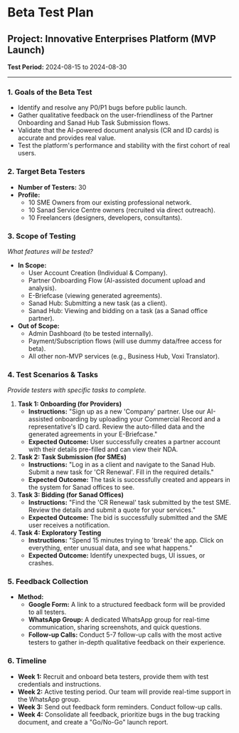 
# Beta Test Plan

## Project: Innovative Enterprises Platform (MVP Launch)
**Test Period:** 2024-08-15 to 2024-08-30

---

### 1. Goals of the Beta Test
- Identify and resolve any P0/P1 bugs before public launch.
- Gather qualitative feedback on the user-friendliness of the Partner Onboarding and Sanad Hub Task Submission flows.
- Validate that the AI-powered document analysis (CR and ID cards) is accurate and provides real value.
- Test the platform's performance and stability with the first cohort of real users.

### 2. Target Beta Testers
- **Number of Testers:** 30
- **Profile:**
  - 10 SME Owners from our existing professional network.
  - 10 Sanad Service Centre owners (recruited via direct outreach).
  - 10 Freelancers (designers, developers, consultants).

### 3. Scope of Testing
*What features will be tested?*

- **In Scope:**
  - User Account Creation (Individual & Company).
  - Partner Onboarding Flow (AI-assisted document upload and analysis).
  - E-Briefcase (viewing generated agreements).
  - Sanad Hub: Submitting a new task (as a client).
  - Sanad Hub: Viewing and bidding on a task (as a Sanad office partner).
- **Out of Scope:**
  - Admin Dashboard (to be tested internally).
  - Payment/Subscription flows (will use dummy data/free access for beta).
  - All other non-MVP services (e.g., Business Hub, Voxi Translator).

### 4. Test Scenarios & Tasks
*Provide testers with specific tasks to complete.*

1.  **Task 1: Onboarding (for Providers)**
    - **Instructions:** "Sign up as a new 'Company' partner. Use our AI-assisted onboarding by uploading your Commercial Record and a representative's ID card. Review the auto-filled data and the generated agreements in your E-Briefcase."
    - **Expected Outcome:** User successfully creates a partner account with their details pre-filled and can view their NDA.
2.  **Task 2: Task Submission (for SMEs)**
    - **Instructions:** "Log in as a client and navigate to the Sanad Hub. Submit a new task for 'CR Renewal'. Fill in the required details."
    - **Expected Outcome:** The task is successfully created and appears in the system for Sanad offices to see.
3.  **Task 3: Bidding (for Sanad Offices)**
    - **Instructions:** "Find the 'CR Renewal' task submitted by the test SME. Review the details and submit a quote for your services."
    - **Expected Outcome:** The bid is successfully submitted and the SME user receives a notification.
4.  **Task 4: Exploratory Testing**
    - **Instructions:** "Spend 15 minutes trying to 'break' the app. Click on everything, enter unusual data, and see what happens."
    - **Expected Outcome:** Identify unexpected bugs, UI issues, or crashes.

### 5. Feedback Collection
- **Method:**
  - **Google Form:** A link to a structured feedback form will be provided to all testers.
  - **WhatsApp Group:** A dedicated WhatsApp group for real-time communication, sharing screenshots, and quick questions.
  - **Follow-up Calls:** Conduct 5-7 follow-up calls with the most active testers to gather in-depth qualitative feedback on their experience.

### 6. Timeline
- **Week 1:** Recruit and onboard beta testers, provide them with test credentials and instructions.
- **Week 2:** Active testing period. Our team will provide real-time support in the WhatsApp group.
- **Week 3:** Send out feedback form reminders. Conduct follow-up calls.
- **Week 4:** Consolidate all feedback, prioritize bugs in the bug tracking document, and create a "Go/No-Go" launch report.

